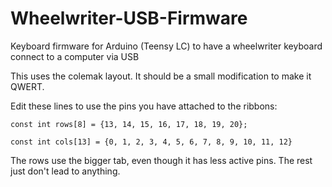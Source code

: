 # Wheelwriter-USB-Firmware
Keyboard firmware for Arduino (Teensy LC) to have a wheelwriter keyboard connect to a computer via USB

This uses the colemak layout. It should be a small modification to make it QWERT.

Edit these lines to use the pins you have attached to the ribbons:

`const int rows[8] = {13, 14, 15, 16, 17, 18, 19, 20};`

`const int cols[13] = {0, 1, 2, 3, 4, 5, 6, 7, 8, 9, 10, 11, 12}`

The rows use the bigger tab, even though it has less active pins. The rest just don't lead to anything.
